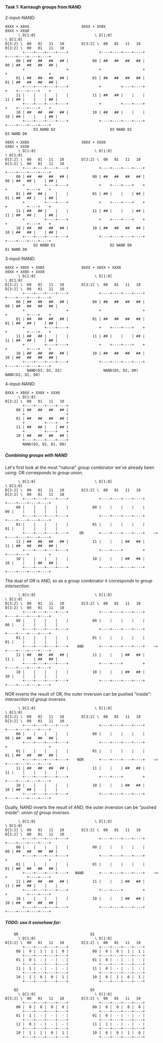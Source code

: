 #### Task 1: Karnaugh groups from NAND ####
2-input-NAND:

	0XXX + X0XX                        0XXX + XX0X                        0XXX + XXX0
	      \ D[1:0]                           \ D[1:0]                           \ D[1:0]
	D[3:2] \  00   01   11   10        D[3:2] \  00   01   11   10        D[3:2] \  00   01   11   10
	        +----+----+----+----+              +----+----+----+----+              +----+----+----+----+
	     00 | ##   ##   ##   ## |           00 | ##   ##   ##   ## |           00 | ##   ##   ##   ## |
	        +                   +              +                   +              +                   +
	     01 | ##   ##   ##   ## |           01 | ##   ##   ##   ## |           01 | ##   ##   ##   ## |
	        +----+----+----+----+              +         +----+----+              +    +----+----+    +
	     11 |    |    |    |    |           11 | ##   ## |    |    |           11 | ## |    |    | ## |
	        +----+----+----+----+              +         +----+----+              +    +----+----+    +
	     10 | ##   ##   ##   ## |           10 | ##   ## |    |    |           10 | ## |    |    | ## |
	        +----+----+----+----+              +----+----+----+----+              +----+----+----+----+
	             D3 NAND D2                         D3 NAND D1                         D3 NAND D0

	X0XX + XX0X                        X0XX + XXX0                        XX0X + XXX0
	      \ D[1:0]                           \ D[1:0]                           \ D[1:0]
	D[3:2] \  00   01   11   10        D[3:2] \  00   01   11   10        D[3:2] \  00   01   11   10
	        +----+----+----+----+              +----+----+----+----+              +----+----+----+----+
	     00 | ##   ##   ##   ## |           00 | ##   ##   ##   ## |           00 | ##   ## |    | ## |
	        +         +----+----+              +    +----+----+    +              +         +----+    +
	     01 | ##   ## |    |    |           01 | ## |    |    | ## |           01 | ##   ## |    | ## |
	        +         +----+----+              +    +----+----+    +              +         +----+    +
	     11 | ##   ## |    |    |           11 | ## |    |    | ## |           11 | ##   ## |    | ## |
	        +         +----+----+              +    +----+----+    +              +         +----+    +
	     10 | ##   ##   ##   ## |           10 | ##   ##   ##   ## |           10 | ##   ## |    | ## |
	        +----+----+----+----+              +----+----+----+----+              +----+----+----+----+
	             D2 NAND D1                         D2 NAND D0                         D1 NAND D0

3-input-NAND:

	0XXX + X0XX + XX0X                 0XXX + X0XX + XXX0                 X0XX + XX0X + XXX0
	      \ D[1:0]                           \ D[1:0]                           \ D[1:0]
	D[3:2] \  00   01   11   10        D[3:2] \  00   01   11   10        D[3:2] \  00   01   11   10
	        +----+----+----+----+              +----+----+----+----+              +----+----+----+----+
	     00 | ##   ##   ##   ## |           00 | ##   ##   ##   ## |           00 | ##   ##   ##   ## |
	        +                   +              +                   +              +         +----+    +
	     01 | ##   ##   ##   ## |           01 | ##   ##   ##   ## |           01 | ##   ## |    | ## |
	        +         +----+----+              +    +----+----+    +              +         +----+    +
	     11 | ##   ## |    |    |           11 | ## |    |    | ## |           11 | ##   ## |    | ## |
	        +         +----+----+              +    +----+----+    +              +         +----+    +
	     10 | ##   ##   ##   ## |           10 | ##   ##   ##   ## |           10 | ##   ##   ##   ## |
	        +----+----+----+----+              +----+----+----+----+              +----+----+----+----+
	          NAND(D3, D2, D1)                   NAND(D3, D2, D0)                   NAND(D2, D1, D0)

4-input-NAND:

	0XXX + X0XX + XX0X + XXX0
	      \ D[1:0]
	D[3:2] \  00   01   11   10
	        +----+----+----+----+
	     00 | ##   ##   ##   ## |
	        +                   +
	     01 | ##   ##   ##   ## |
	        +         +----+    +
	     11 | ##   ## |    | ## |
	        +         +----+    +
	     10 | ##   ##   ##   ## |
	        +----+----+----+----+
	        NAND(D3, D2, D1, D0)


##### Combining groups with NAND #####
Let's first look at the most "natural" group combinator we've already been using:
OR corresponds to *group union*.

	      \ D[1:0]                           \ D[1:0]                           \ D[1:0]
	D[3:2] \  00   01   11   10        D[3:2] \  00   01   11   10         D[3:2] \  00   01   11   10 
	        +----+----+----+----+              +----+----+----+----+              +----+----+----+----+
	     00 |    |    |    |    |           00 |    |    |    |    |           00 |    |    |    |    |
	        +----+----+----+----+              +----+----+----+----+              +----+----+----+----+
	     01 |    |    |    |    |           01 |    |    |    |    |           01 |    |    |    |    |
	        +----+----+----+----+     OR       +----+----+----+----+    ~>        +----+----+----+----+
	     11 | ##   ##   ##   ## |           11 |    |    | ##   ## |           11 | ##   ##   ##   ## |
	        +----+----+----+----+              +----+----+         +              +----+----+         +
	     10 |    |    |    |    |           10 |    |    | ##   ## |           10 |    |    | ##   ## |
	        +----+----+----+----+              +----+----+----+----+              +----+----+----+----+

The dual of OR is AND, so as a group combinator it corresponds to *group intersection*.

	      \ D[1:0]                           \ D[1:0]                           \ D[1:0]
	D[3:2] \  00   01   11   10        D[3:2] \  00   01   11   10        D[3:2] \  00   01   11   10 
	        +----+----+----+----+              +----+----+----+----+              +----+----+----+----+
	     00 |    |    |    |    |           00 |    |    |    |    |           00 |    |    |    |    |
	        +----+----+----+----+              +----+----+----+----+              +----+----+----+----+
	     01 |    |    |    |    |           01 |    |    |    |    |           01 |    |    |    |    |
	        +----+----+----+----+    AND       +----+----+----+----+    ~>        +----+----+----+----+
	     11 | ##   ##   ##   ## |           11 |    |    | ##   ## |           11 |    |    | ##   ## |
	        +----+----+----+----+              +----+----+         +              +----+----+----+----+
	     10 |    |    |    |    |           10 |    |    | ##   ## |           10 |    |    |    |    |
	        +----+----+----+----+              +----+----+----+----+              +----+----+----+----+

NOR inverts the result of OR; the outer inversion can be pushed "inside": *intersection of group inverses*.

	      \ D[1:0]                           \ D[1:0]                           \ D[1:0]
	D[3:2] \  00   01   11   10        D[3:2] \  00   01   11   10        D[3:2] \  00   01   11   10 
	        +----+----+----+----+              +----+----+----+----+              +----+----+----+----+
	     00 |    |    |    |    |           00 |    |    |    |    |           00 | ##   ##   ##   ## |
	        +----+----+----+----+              +----+----+----+----+              +                   +
	     01 |    |    |    |    |           01 |    |    |    |    |           01 | ##   ##   ##   ## |
	        +----+----+----+----+    NOR       +----+----+----+----+    ~>        +----+----+----+----+
	     11 | ##   ##   ##   ## |           11 |    |    | ##   ## |           11 |    |    |    |    |
	        +----+----+----+----+              +----+----+         +              +----+----+----+----+
	     10 |    |    |    |    |           10 |    |    | ##   ## |           10 | ##   ## |    |    |
	        +----+----+----+----+              +----+----+----+----+              +----+----+----+----+

Dually, NAND inverts the result of AND; the outer inversion can be "pushed inside": *union of group inverses*.

	      \ D[1:0]                           \ D[1:0]                           \ D[1:0]
	D[3:2] \  00   01   11   10        D[3:2] \  00   01   11   10        D[3:2] \  00   01   11   10 
	        +----+----+----+----+              +----+----+----+----+              +----+----+----+----+
	     00 |    |    |    |    |           00 |    |    |    |    |           00 | ##   ##   ##   ## |
	        +----+----+----+----+              +----+----+----+----+              +                   +
	     01 |    |    |    |    |           01 |    |    |    |    |           01 | ##   ##   ##   ## |
	        +----+----+----+----+   NAND       +----+----+----+----+    ~>        +         +----+----+
	     11 | ##   ##   ##   ## |           11 |    |    | ##   ## |           11 | ##   ## |    |    |
	        +----+----+----+----+              +----+----+         +              +         +----+----+
	     10 |    |    |    |    |           10 |    |    | ##   ## |           10 | ##   ##   ##   ## |
	        +----+----+----+----+              +----+----+----+----+              +----+----+----+----+


##### TODO: use it somehow for: #####

	    Q0                                 Q1
	      \ D[1:0]                           \ D[1:0]
	D[3:2] \  00   01   11   10        D[3:2] \  00   01   11   10
	        +----+----+----+----+              +----+----+----+----+
	     00 |  0 |  1 |  1 |  0 |           00 |  0 |  0 |  1 |  1 |
	        +----+----+----+----+              +----+----+----+----+
	     01 |  0 |  - |  - |  - |           01 |  0 |  - |  - |  - |
	        +----+----+----+----+              +----+----+----+----+
	     11 |  1 |  - |  - |  - |           11 |  0 |  - |  - |  - |
	        +----+----+----+----+              +----+----+----+----+
	     10 |  1 |  0 |  0 |  1 |           10 |  0 |  1 |  0 |  1 |
	        +----+----+----+----+              +----+----+----+----+

	    Q2                                 Q3
	      \ D[1:0]                           \ D[1:0]
	D[3:2] \  00   01   11   10        D[3:2] \  00   01   11   10
	        +----+----+----+----+              +----+----+----+----+
	     00 |  0 |  0 |  0 |  0 |           00 |  0 |  0 |  0 |  0 |
	        +----+----+----+----+              +----+----+----+----+
	     01 |  1 |  - |  - |  - |           01 |  0 |  - |  - |  - |
	        +----+----+----+----+              +----+----+----+----+
	     11 |  0 |  - |  - |  - |           11 |  1 |  - |  - |  - |
	        +----+----+----+----+              +----+----+----+----+
	     10 |  1 |  1 |  0 |  1 |           10 |  0 |  0 |  1 |  0 |
	        +----+----+----+----+              +----+----+----+----+

